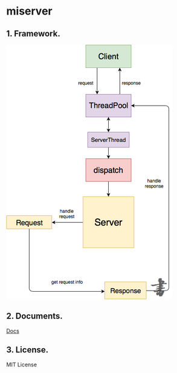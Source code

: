 # miserver 

## 1. Framework. 

![miserver](./framework.png)


## 2. Documents.
 [Docs](https://wiki.xhi.io/docs/miserver.html)
## 3. License.
  MIT License
